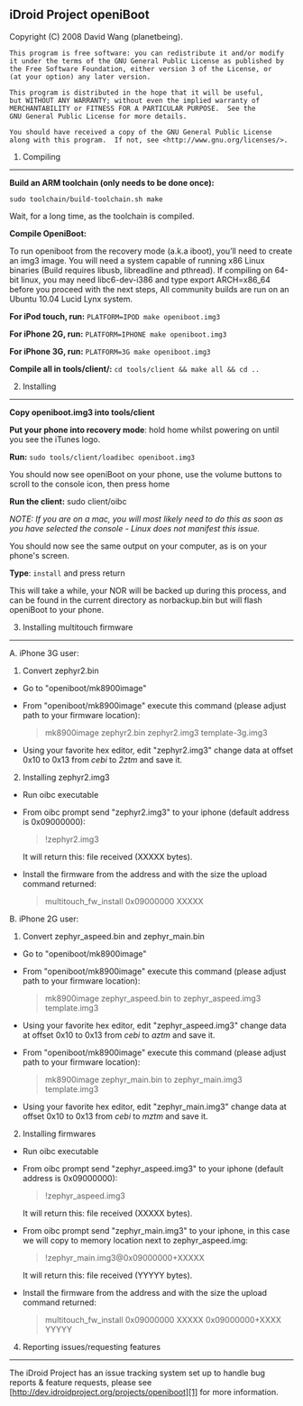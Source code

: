 iDroid Project openiBoot
---------------------------------------------------
Copyright (C) 2008 David Wang (planetbeing).

    This program is free software: you can redistribute it and/or modify
    it under the terms of the GNU General Public License as published by
    the Free Software Foundation, either version 3 of the License, or
    (at your option) any later version.

    This program is distributed in the hope that it will be useful,
    but WITHOUT ANY WARRANTY; without even the implied warranty of
    MERCHANTABILITY or FITNESS FOR A PARTICULAR PURPOSE.  See the
    GNU General Public License for more details.

    You should have received a copy of the GNU General Public License
    along with this program.  If not, see <http://www.gnu.org/licenses/>.

1. Compiling
---------------------------------------------------
**Build an ARM toolchain (only needs to be done once):**

`sudo toolchain/build-toolchain.sh make`
	
Wait, for a long time, as the toolchain is compiled.

**Compile OpeniBoot:**

To run openiboot from the recovery mode (a.k.a iboot), you’ll need to create an img3 image.
You will need a system capable of running x86 Linux binaries (Build requires libusb, libreadline and pthread). If compiling on 64-bit linux, you may need libc6-dev-i386 and type export ARCH=x86_64 before you proceed with the next steps, All community builds are run on an Ubuntu 10.04 Lucid Lynx system.

**For iPod touch, run:**
`PLATFORM=IPOD make openiboot.img3`

**For iPhone 2G, run:**
`PLATFORM=IPHONE make openiboot.img3`

**For iPhone 3G, run:**
`PLATFORM=3G make openiboot.img3`

**Compile all in tools/client/:**
`cd tools/client && make all && cd ..`

2. Installing
---------------------------------------------------
**Copy openiboot.img3 into tools/client**

**Put your phone into recovery mode**: hold home whilst powering on until you see the iTunes logo.

**Run:** 
`sudo tools/client/loadibec openiboot.img3`

You should now see openiBoot on your phone, use the volume buttons to scroll to the console icon, then press home

**Run the client:**
sudo client/oibc

*NOTE: If you are on a mac, you will most likely need to do this as soon as you have selected the console - Linux does not manifest this issue.*

You should now see the same output on your computer, as is on your phone's screen.

**Type**: 
`install` and press return

This will take a while, your NOR will be backed up during this process, and can be found in the current directory as norbackup.bin but will flash openiBoot to your phone.

3. Installing multitouch firmware
--------------------------------------------------
A. iPhone 3G user:

   1. Convert zephyr2.bin
 *  Go to "openiboot/mk8900image"
 *  From "openiboot/mk8900image" execute this command (please adjust path to your firmware location): 

	>mk8900image zephyr2.bin zephyr2.img3 template-3g.img3

 *  Using your favorite hex editor, edit "zephyr2.img3"
     change data at offset 0x10 to 0x13 from *cebi* to *2ztm* and save it.

   2. Installing zephyr2.img3
*   Run oibc executable
*   From oibc prompt send "zephyr2.img3" to your iphone (default address is 0x09000000):

	>!zephyr2.img3

	It will return this: file received (XXXXX bytes).

*   Install the firmware from the address and with the size the upload command returned:

    >multitouch_fw_install 0x09000000 XXXXX


B. iPhone 2G user:

   1. Convert zephyr_aspeed.bin and zephyr_main.bin
*   Go to "openiboot/mk8900image"
*   From "openiboot/mk8900image" execute this command (please adjust path to your firmware location): 

	>mk8900image zephyr_aspeed.bin to zephyr_aspeed.img3 template.img3

*   Using your favorite hex editor, edit "zephyr_aspeed.img3"
     change data at offset 0x10 to 0x13 from *cebi* to *aztm* and save it.

*   From "openiboot/mk8900image" execute this command (please adjust path to your firmware location): 

	>mk8900image zephyr_main.bin to zephyr_main.img3 template.img3

*   Using your favorite hex editor, edit "zephyr_main.img3"
     change data at offset 0x10 to 0x13 from *cebi* to *mztm* and save it.

   2. Installing firmwares
*   Run oibc executable
*   From oibc prompt send "zephyr_aspeed.img3" to your iphone (default address is 0x09000000):

	>!zephyr_aspeed.img3

     It will return this: file received (XXXXX bytes).
*   From oibc prompt send "zephyr_main.img3" to your iphone, in this case we will copy to memory location next to zephyr_aspeed.img:

	>!zephyr_main.img3@0x09000000+XXXXX

     It will return this: file received (YYYYY bytes).

*   Install the firmware from the address and with the size the upload command returned:

	>multitouch_fw_install 0x09000000 XXXXX 0x09000000+XXXX YYYYY


4. Reporting issues/requesting features
--------------------------------------------------
The iDroid Project has an issue tracking system set up to handle bug reports & feature requests, please see [http://dev.idroidproject.org/projects/openiboot][1] for more information.

  [1]: http://dev.idroidproject.org/projects/openiboot
